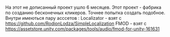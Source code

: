 На этот не дописанный проект ушло 6 месяцев. 
Этот проект - фабрика по созданию бесконечных кликеров. Точнее попытка создать подобное.
Внутри имеються пару асссетов :
Localizator - взят c https://github.com/RodionLodza/SimpleLocalization
FMOD - взят с https://assetstore.unity.com/packages/tools/audio/fmod-for-unity-161631